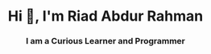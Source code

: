 <h1 align="center">Hi 👋, I'm Riad Abdur Rahman</h1>
<h3 align="center">I am a Curious Learner and Programmer</h3>
